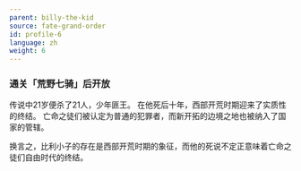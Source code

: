 ```yaml
---
parent: billy-the-kid
source: fate-grand-order
id: profile-6
language: zh
weight: 6
---
```


### 通关「荒野七骑」后开放

传说中21岁便杀了21人，少年匪王。
在他死后十年，西部开荒时期迎来了实质性的终结。
亡命之徒们被认定为普通的犯罪者，而新开拓的边境之地也被纳入了国家的管辖。

换言之，比利小子的存在是西部开荒时期的象征，而他的死说不定正意味着亡命之徒们自由时代的终结。
